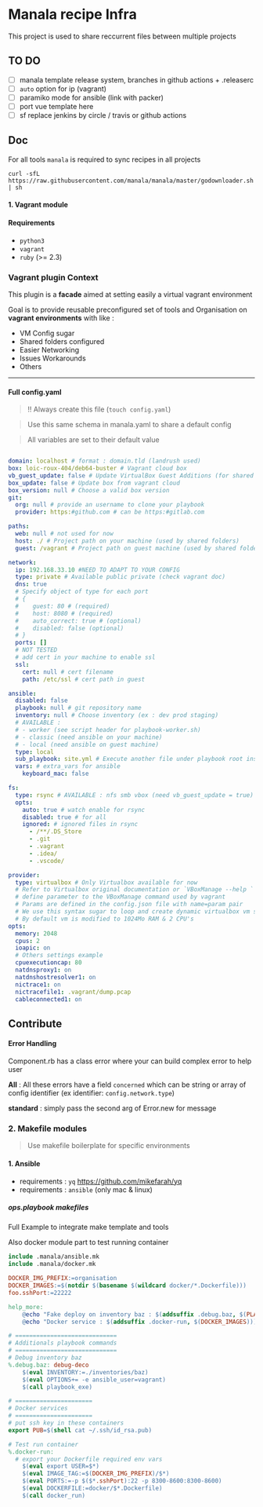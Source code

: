 # Manala recipe Infra

This project is used to share reccurrent files between multiple projects

## TO DO

- [ ] manala template release system, branches in github actions + .releaserc
- [ ] `auto` option for ip (vagrant)
- [ ] paramiko mode for ansible (link with packer)
- [ ] port vue template here
- [ ] sf replace jenkins by circle / travis or github actions

## Doc

For all tools `manala` is required to sync recipes in all projects

`curl -sfL https://raw.githubusercontent.com/manala/manala/master/godownloader.sh | sh`

#### 1. Vagrant module

#### Requirements

- `python3`
- `vagrant`
- `ruby` (>= 2.3)

### Vagrant plugin Context

This plugin is a **facade** aimed at setting easily a virtual vagrant environment

Goal is to provide reusable preconfigured set of tools and Organisation on **vagrant environments** with like :

- VM Config sugar
- Shared folders configured
- Easier Networking
- Issues Workarounds
- Others

---

#### Full config.yaml
> !! Always create this file (`touch config.yaml`)

> Use this same schema in manala.yaml to share a default config

> All variables are set to their default value

```yaml

domain: localhost # format : domain.tld (landrush used)
box: loic-roux-404/deb64-buster # Vagrant cloud box
vb_guest_update: false # Update VirtualBox Guest Additions (for shared folders)
box_update: false # Update box from vagrant cloud
box_version: null # Choose a valid box version
git:
  org: null # provide an username to clone your playbook
  provider: https:#github.com # can be https:#gitlab.com

paths:
  web: null # not used for now
  host: ./ # Project path on your machine (used by shared folders)
  guest: /vagrant # Project path on guest machine (used by shared folders)

network:
  ip: 192.168.33.10 #NEED TO ADAPT TO YOUR CONFIG
  type: private # Available public private (check vagrant doc)
  dns: true
  # Specify object of type for each port
  # {
  #    guest: 80 # (required)
  #    host: 8080 # (required)
  #    auto_correct: true # (optional)
  #    disabled: false (optional)
  # }
  ports: []
  # NOT TESTED
  # add cert in your machine to enable ssl
  ssl:
    cert: null # cert filename
    path: /etc/ssl # cert path in guest

ansible:
  disabled: false
  playbook: null # git repository name
  inventory: null # Choose inventory (ex : dev prod staging)
  # AVAILABLE :
  # - worker (see script header for playbook-worker.sh)
  # - classic (need ansible on your machine)
  # - local (need ansible on guest machine)
  type: local
  sub_playbook: site.yml # Execute another file under playbook root instead of default site.yml
  vars: # extra_vars for ansible
    keyboard_mac: false

fs:
  type: rsync # AVAILABLE : nfs smb vbox (need vb_guest_update = true)
  opts:
    auto: true # watch enable for rsync
    disabled: true # for all
    ignored: # ignored files in rsync
      - /**/.DS_Store
      - .git
      - .vagrant
      - .idea/
      - .vscode/

provider:
  type: virtualbox # Only Virtualbox available for now
  # Refer to Virtualbox original documentation or `VBoxManage --help `
  # define parameter to the VBoxManage command used by vagrant
  # Params are defined in the config.json file with name=param pair
  # We use this syntax sugar to loop and create dynamic virtualbox vm settings
  # By default vm is modified to 1024Mo RAM & 2 CPU's
opts:
  memory: 2048
  cpus: 2
  ioapic: on
  # Others settings example
  cpuexecutioncap: 80
  natdnsproxy1: on
  natdnshostresolver1: on
  nictrace1: on
  nictracefile1: .vagrant/dump.pcap
  cableconnected1: on

```

## Contribute

#### Error Handling

Component.rb has a class error where your can build complex error to help user

**All** : All these errors have a field `concerned`
which can be string or array of config identifier (ex identifier: `config.network.type`)

**standard** : simply pass the second arg of Error.new for message

### 2. Makefile modules

> Use makefile boilerplate for specific environments

#### 1. Ansible

- requirements : `yq` https://github.com/mikefarah/yq
- requirements : `ansible` (only mac & linux)

##### ops.playbook makefiles

Full Example to integrate make template and tools

Also docker module part to test running container

```Makefile
include .manala/ansible.mk
include .manala/docker.mk

DOCKER_IMG_PREFIX:=organisation
DOCKER_IMAGES:=$(notdir $(basename $(wildcard docker/*.Dockerfile)))
foo.sshPort:=22222

help_more:
	@echo "Fake deploy on inventory baz : $(addsuffix .debug.baz, $(PLAYBOOKS))"
	@echo "Docker service : $(addsuffix .docker-run, $(DOCKER_IMAGES)))"

# =============================
# Additionals playbook commands
# =============================
# Debug inventory baz
%.debug.baz: debug-deco
	$(eval INVENTORY:=./inventories/baz)
	$(eval OPTIONS+= -e ansible_user=vagrant)
	$(call playbook_exe)

# ======================
# Docker services
# ======================
# put ssh key in these containers
export PUB=$(shell cat ~/.ssh/id_rsa.pub)

# Test run container
%.docker-run:
  # export your Dockerfile required env vars 
	$(eval export USER=$*)
	$(eval IMAGE_TAG:=$(DOCKER_IMG_PREFIX)/$*)
	$(eval PORTS:=-p $($*.sshPort):22 -p 8300-8600:8300-8600)
	$(eval DOCKERFILE:=docker/$*.Dockerfile)
	$(call docker_run)

```
